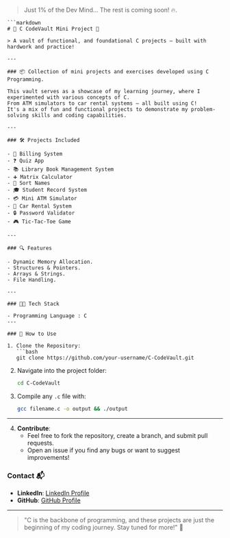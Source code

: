 > Just 1% of the Dev Mind… The rest is coming soon! 🔥.
```
```markdown
# 🌟 C CodeVault Mini Project 🚀

> A vault of functional, and foundational C projects — built with hardwork and practice!

---

### 📦 Collection of mini projects and exercises developed using C Programming.

This vault serves as a showcase of my learning journey, where I experimented with various concepts of C.  
From ATM simulators to car rental systems — all built using C!  
It's a mix of fun and functional projects to demonstrate my problem-solving skills and coding capabilities.

---

### 🛠️ Projects Included

- 🧾 Billing System  
- ❓ Quiz App  
- 📚 Library Book Management System  
- ➕ Matrix Calculator  
- 🧠 Sort Names  
- 🎓 Student Record System  
- 💳 Mini ATM Simulator  
- 🚗 Car Rental System  
- 🔒 Password Validator  
- 🎮 Tic-Tac-Toe Game  

---

### 🔍 Features

- Dynamic Memory Allocation.
- Structures & Pointers.
- Arrays & Strings.
- File Handling.

---

### 🧑‍💻 Tech Stack

- Programming Language : C 
---

### 🚀 How to Use

1. Clone the Repository:
   ```bash
   git clone https://github.com/your-username/C-CodeVault.git
   ```

2. Navigate into the project folder:
   ```bash
   cd C-CodeVault
   ```

3. Compile any `.c` file with:
   ```bash
   gcc filename.c -o output && ./output
   ```

---

4. **Contribute**:
   - Feel free to fork the repository, create a branch, and submit pull requests.
   - Open an issue if you find any bugs or want to suggest improvements!


### Contact 📬

- **LinkedIn**: [LinkedIn Profile](www.linkedin.com/in/amina-hasanaath-7033a1309)
- **GitHub**: [GitHub Profile](https://github.com/AminaHasanaath)

---

> "C is the backbone of programming, and these projects are just the beginning of my coding journey. Stay tuned for more!" 🌟
```

